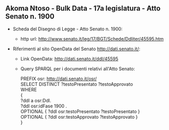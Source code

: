 ## Akoma Ntoso - Bulk Data - 17a legislatura - Atto Senato n. 1900 ##

* Scheda del Disegno di Legge - Atto Senato n. 1900:
	* http url: http://www.senato.it/leg/17/BGT/Schede/Ddliter/45595.htm

* Riferimenti al sito OpenData del Senato http://dati.senato.it/:
	* Link OpenData: http://dati.senato.it/ddl/45595
	* Query SPARQL per i documenti relativi all'Atto Senato:

        PREFIX osr: <http://dati.senato.it/osr/>  
		SELECT DISTINCT ?testoPresentato ?testoApprovato  
		WHERE  
		{  
		    ?ddl a osr:Ddl.  
		    ?ddl osr:idFase 1900 .  
		    OPTIONAL { ?ddl osr:testoPresentato ?testoPresentato }  
		    OPTIONAL { ?ddl osr:testoApprovato ?testoApprovato }  
		}
		